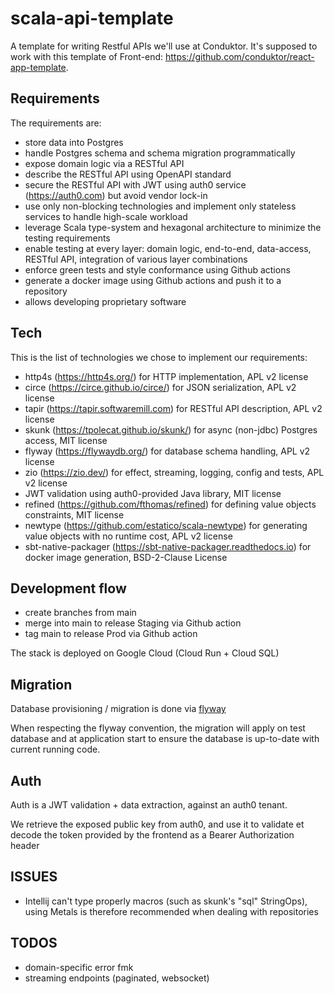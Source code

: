 # scala-api-template

A template for writing Restful APIs we'll use at Conduktor.
It's supposed to work with this template of Front-end: https://github.com/conduktor/react-app-template.


## Requirements 

The requirements are:

- store data into Postgres
- handle Postgres schema and schema migration programmatically
- expose domain logic via a RESTful API
- describe the RESTful API using OpenAPI standard
- secure the RESTful API with JWT using auth0 service (https://auth0.com) but avoid vendor lock-in
- use only non-blocking technologies and implement only stateless services to handle high-scale workload
- leverage Scala type-system and hexagonal architecture to minimize the testing requirements
- enable testing at every layer: domain logic, end-to-end, data-access, RESTful API, integration of various layer combinations
- enforce green tests and style conformance using Github actions
- generate a docker image using Github actions and push it to a repository
- allows developing proprietary software

## Tech

This is the list of technologies we chose to implement our requirements:

- http4s (https://http4s.org/) for HTTP implementation, APL v2 license
- circe (https://circe.github.io/circe/) for JSON serialization, APL v2 license
- tapir (https://tapir.softwaremill.com) for RESTful API description, APL v2 license
- skunk (https://tpolecat.github.io/skunk/) for async (non-jdbc) Postgres access, MIT license
- flyway (https://flywaydb.org/) for database schema handling, APL v2 license
- zio (https://zio.dev/) for effect, streaming, logging, config and tests, APL v2 license
- JWT validation using auth0-provided Java library, MIT license
- refined (https://github.com/fthomas/refined) for defining value objects constraints, MIT license
- newtype (https://github.com/estatico/scala-newtype) for generating value objects with no runtime cost, APL v2 license
- sbt-native-packager (https://sbt-native-packager.readthedocs.io) for docker image generation, BSD-2-Clause License

## Development flow

- create branches from main
- merge into main to release Staging via Github action
- tag main to release Prod via Github action

The stack is deployed on Google Cloud (Cloud Run + Cloud SQL)


## Migration
Database provisioning / migration is done via [flyway](https://flywaydb.org/)

When respecting the flyway convention, the migration will apply on test database and at application start to ensure
the database is up-to-date with current running code.


## Auth

Auth is a JWT validation + data extraction, against an auth0 tenant.

We retrieve the exposed public key from auth0, and use it to validate et decode the token provided by the frontend as a Bearer Authorization header


## ISSUES

 - Intellij can't type properly macros (such as skunk's "sql" StringOps),
using Metals is therefore recommended when dealing with repositories

## TODOS
- domain-specific error fmk
- streaming endpoints (paginated, websocket)
